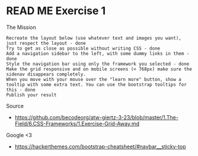 # READ ME Exercise 1

The Mission

    Recreate the layout below (use whatever text and images you want), just respect the layout - done
    Try to get as close as possible without writing CSS - done
    Add a navigation sidebar to the left, with some dummy links in them - done
    Style the navigation bar using only the framework you selected - done
    Make the grid responsive and on mobile screens (< 768px) make sure the sidenav disappears completely.
    When you move with your mouse over the "learn more" button, show a tooltip with some extra text. You can use the bootstrap tooltips for this - done
    Publish your result

Source
* https://github.com/becodeorg/atw-giertz-3-23/blob/master/1.The-Field/6.CSS-Frameworks/1.Exercise-Grid-Away.md

Google <3
* https://hackerthemes.com/bootstrap-cheatsheet/#navbar__sticky-top

